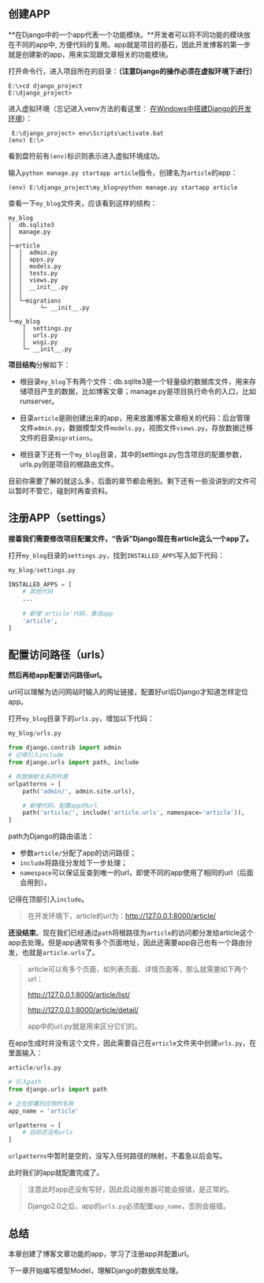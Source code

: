 ## 创建APP

**在Django中的一个app代表一个功能模块。**开发者可以将不同功能的模块放在不同的app中, 方便代码的复用。app就是项目的基石，因此开发博客的第一步就是创建新的app，用来实现跟文章相关的功能模块。

打开命令行，进入项目所在的目录：**（注意Django的操作必须在虚拟环境下进行）**

```
E:\>cd django_project
E:\django_project>
```

进入虚拟环境（忘记进入venv方法的看这里： [在Windows中搭建Django的开发环境](http://www.dusaiphoto.com/article/article-detail/4/)）：

```
 E:\django_project> env\Scripts\activate.bat
(env) E:\>
```

看到盘符前有`(env)`标识则表示进入虚拟环境成功。

输入`python manage.py startapp article`指令，创建名为`article`的app：

```
(env) E:\django_project\my_blog>python manage.py startapp article
```

查看一下`my_blog`文件夹，应该看到这样的结构：

```
my_blog
│  db.sqlite3
│  manage.py
│
├─article
│  │  admin.py
│  │  apps.py
│  │  models.py
│  │  tests.py
│  │  views.py
│  │  __init__.py
│  │
│  └─migrations
│        └─ __init__.py
│
└─my_blog
    │  settings.py
    │  urls.py
    │  wsgi.py
    └─ __init__.py
```

**项目结构**分解如下：

- 根目录`my_blog`下有两个文件：db.sqlite3是一个轻量级的数据库文件，用来存储项目产生的数据，比如博客文章；manage.py是项目执行命令的入口，比如runserver。

- 目录`article`是刚创建出来的app，用来放置博客文章相关的代码：后台管理文件`admin.py`，数据模型文件`models.py`，视图文件`views.py`，存放数据迁移文件的目录`migrations`。

- 根目录下还有一个`my_blog`目录，其中的settings.py包含项目的配置参数，urls.py则是项目的根路由文件。

目前你需要了解的就这么多，后面的章节都会用到。剩下还有一些没讲到的文件可以暂时不管它，碰到时再查资料。

## 注册APP（settings）

**接着我们需要修改项目配置文件，“告诉”Django现在有article这么一个app了。**

打开`my_blog`目录的`settings.py`，找到`INSTALLED_APPS`写入如下代码：

```python
my_blog/settings.py

INSTALLED_APPS = [
	# 其他代码
	...
	
	# 新增'article'代码，激活app
    'article',
]
```

## 配置访问路径（urls）

**然后再给app配置访问路径url。**

url可以理解为访问网站时输入的网址链接，配置好url后Django才知道怎样定位app。

打开`my_blog`目录下的`urls.py`，增加以下代码：

```python
my_blog/urls.py

from django.contrib import admin
# 记得引入include
from django.urls import path, include

# 存放映射关系的列表
urlpatterns = [
    path('admin/', admin.site.urls),

    # 新增代码，配置app的url
    path('article/', include('article.urls', namespace='article')),
]

```

path为Django的路由语法：

- 参数`article/`分配了app的访问路径；
- `include`将路径分发给下一步处理；
- `namespace`可以保证反查到唯一的url，即使不同的app使用了相同的url（后面会用到）。

记得在顶部引入`include`。

> 在开发环境下，article的url为：http://127.0.0.1:8000/article/

**还没结束**。现在我们已经通过`path`将根路径为`article`的访问都分发给article这个app去处理。但是app通常有多个页面地址，因此还需要app自己也有一个路由分发，也就是`article.urls`了。

> article可以有多个页面，如列表页面、详情页面等，那么就需要如下两个url：
>
> http://127.0.0.1:8000/article/list/
>
> http://127.0.0.1:8000/article/detail/
>
> app中的url.py就是用来区分它们的。

在app生成时并没有这个文件，因此需要自己在`article`文件夹中创建`urls.py`，在里面输入：

```python
article/urls.py

# 引入path
from django.urls import path

# 正在部署的应用的名称
app_name = 'article'

urlpatterns = [
    # 目前还没有urls
]
```

`urlpatterns`中暂时是空的，没写入任何路径的映射，不着急以后会写。

此时我们的app就配置完成了。

> 注意此时app还没有写好，因此启动服务器可能会报错，是正常的。
>
> Django2.0之后，app的`urls.py`必须配置`app_name`，否则会报错。

## 总结

本章创建了博客文章功能的app，学习了注册app并配置url。

下一章开始编写模型Model，理解Django的数据库处理。

